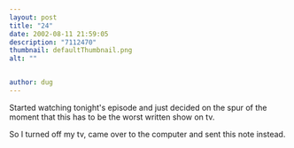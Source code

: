 ```yaml
---
layout: post
title: "24"
date: 2002-08-11 21:59:05
description: "7112470"
thumbnail: defaultThumbnail.png
alt: ""


author: dug
---
```


<p>Started watching tonight's episode and just decided on the spur of the moment that this has to be the worst written show on tv.</p>

<p>So I turned off my tv, came over to the computer and sent this note instead.</p>
